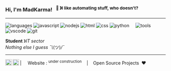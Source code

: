 ### Hi, I'm MadKarma! &nbsp;&nbsp;<sup>👾 &#12299;I like automating stuff, who doesn't?</sup>

----

![languages](https://img.shields.io/static/v1?label=&message=Languages:&color=111&style=flat-square)
![javascript](https://img.shields.io/static/v1?logo=javascript&label=&message=JavaScript&color=36465D&logoColor=AAA&style=flat-square)
![nodejs](https://img.shields.io/static/v1?logo=nodedotjs&label=&message=NodeJS&color=36465D&logoColor=AAA&style=flat-square)
![html](https://img.shields.io/static/v1?logo=html5&label=&message=HTML&color=36465D&logoColor=AAA&style=flat-square)
![css](https://img.shields.io/static/v1?logo=css3&label=&message=CSS&color=36465D&logoColor=AAA&style=flat-square)
![python](https://img.shields.io/static/v1?logo=python&label=&message=Python&color=36465D&logoColor=AAA&style=flat-square&link=)
&nbsp;&nbsp;&nbsp;
![tools](https://img.shields.io/static/v1?label=&message=Tools:&color=111&style=flat-square)
![vscode](https://img.shields.io/static/v1?logo=visualstudiocode&label=&message=VSCode&color=36465D&logoColor=AAA&style=flat-square)
![git](https://img.shields.io/static/v1?logo=git&label=&message=git&color=36465D&logoColor=AAA&style=flat-square)

**Student** &#12299;_IT sector_
<br/>
_Nothing else I guess ¯⁠\⁠_⁠(⁠&#12484;)⁠_⁠/⁠¯_

----

<a href="https://discord.com/users/826489186327724095">
  <img align="left" alt="MadKarma's Discord" width="20px" src="https://simpleicons.now.sh/discord/495f7e" />
</a>
<a href="https://www.reddit.com/user/madkarma_/">
  <img align="left" alt="MadKarma's Reddit" width="20px" src="https://simpleicons.now.sh/reddit/495f7e" />
</a>

| &nbsp;&nbsp;&nbsp; Website : <sup>under construction</sup> &nbsp;&nbsp;&nbsp;|&nbsp;&nbsp;&nbsp; Open Source Projects &nbsp;&#9829;
